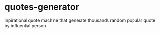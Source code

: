 # quotes-generator
Inpirational quote machine that generate thousands random popular quote by influential person
